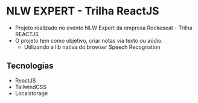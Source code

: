 # NLW EXPERT - Trilha ReactJS 
- Projeto realizado no evento NLW Expert da empresa Rockeseat - Trilha REACTJS
- O projeto tem como objetivo, criar notas via texto ou aúdio.
  - Utilizando a lib nativa do browser Speech Recognation

## Tecnologias
- ReactJS
- TailwindCSS
- Localstorage
